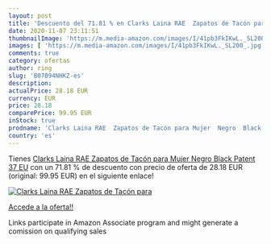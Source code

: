 ```yaml
---
layout: post
title: 'Descuento del 71.81 % en Clarks Laina RAE  Zapatos de Tacón para '
date: 2020-11-07 23:11:51
thumbnailImage: 'https://m.media-amazon.com/images/I/41pb3FkIKwL._SL200_.jpg'
images: [ 'https://m.media-amazon.com/images/I/41pb3FkIKwL._SL200_.jpg' ]
comments: true
category: ofertas
author: ring
slug: 'B07B94NHKZ-es'
description:
actualPrice: 28.18 EUR
currency: EUR
price: 28.18
comparePrice: 99.95 EUR
inStock: true
prodname: 'Clarks Laina RAE  Zapatos de Tacón para Mujer  Negro  Black Patent   37 EU'
country: 'es'
---
```


Tienes [Clarks Laina RAE  Zapatos de Tacón para Mujer  Negro  Black Patent   37 EU](https://www.amazon.es/dp/B07B94NHKZ/?tag=tolees-21) con un 71.81 % de descuento con precio de oferta de 28.18 EUR (original: 99.95 EUR) en el siguiente enlace!

[![Clarks Laina RAE  Zapatos de Tacón para ](https://m.media-amazon.com/images/I/41pb3FkIKwL._SL200_.jpg)](https://www.amazon.es/dp/B07B94NHKZ/?tag=tolees-21)

[Accede a la oferta!!](https://www.amazon.es/dp/B07B94NHKZ/?tag=tolees-21)

Links participate in Amazon Associate program and might generate a comission on qualifying sales


